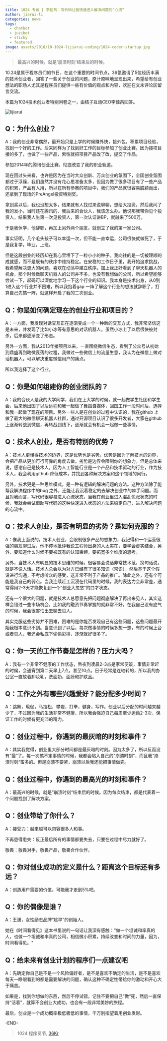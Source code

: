 ```yaml
---
title: 1024 专访 | 李佳芮：写代码让我快速进入解决问题的“心流”
author: jiarui-li
categories: news
tags:
  - chatbot
  - juzibot
  - sticky
  - featured
image: assets/2018/10-1024-lijiarui-coding/1024-coder-startup.jpg
---
```


> 最高兴的时候，就是'崩溃时刻'结束后的时候。

10.24是属于程序员们的节日，在这个重要的时间节点，36氪邀请了5位经历丰满的技术创业者，回答了一些关于创业的问题，原汁原味地呈现出来，希望给有创业想法的职场人尤其是程序员们提供一些有价值的观点和内容，欢迎在文末评论区留言交流。

本篇为1024技术创业者特别问卷之一，由桔子互动CEO李佳芮回答。

![lijiarui](/assets/2018/10-1024-lijiarui-coding/lijiarui.jpg)

## Q：为什么创业？

A：我的创业非常偶然，最开始只是上学的时候赚外快，接外包，积累项目经验，找到一个好的工作。后来同样为了找到好工作的目标参加了创业比赛。因为接项目接的多了，也做了一些产品，索性就把项目产品改了改，提交了作品。

参加2014年的腾讯创业比赛，彻底改变了我的职业轨道。

现在回过头来看，也许是因为在当时大众创新、万众创业的氛围下，全国创业氛围都过于浮躁，我们虽然并没有花心思准备太多，但因为做了很多项目有了一些产品的积累，产品有人用，所以在所有参赛的项目中，我们的产品就很容易脱颖而出，还拿到了现场的PreAngel投资特别奖。

拿到奖以后，我也没想太多，结果就有人找过来说聊聊，想给大投资。然后我问了我的发小，当时还在腾讯的、我后来的合伙人，我该怎么办。他说那我带你见个投资人，结果我人生第一次见投资人，第一次认证讲BP，就融来了500万。

于是我休学，他辞职，再加上另外两个朋友，就创立了我的第一家公司。

事实证明，几个毛头孩子可以幸运一次，但不能一直幸运，公司很快就做死了，于是我复学，毕业，上班。

但是这段创业的经历却在我心里埋下了一粒小小的种子。我向往的是一切被理顺的成就感，而不是既有的秩序中维持稳定。在安稳的工作日子里，我开始追求挑战，我希望解决更大的问题，喜欢在动荡中建立秩序。加上我正好看到了聊天机器人的机会，那个时候做聊天机器人的公司并不多，也没有我想做的公司，所以希望能够尝试一下，起码可以深度地学习一下这个行业的知识。我本身是技术出身，从0到1进入这个行业并不困难，所以我抱着gap 一阵了解这个行业的想法就辞职了，打算自己先搞一阵，就这样开启了我的二次创业。

## Q：你是如何确定现在的创业行业和项目的？

A：一方面，我发现对话交互正在逐渐变成一个一种新的交互方式，我非常坚信这是未来，并发现了比如小冰等有意思的对话机器人。虽然小冰上了以后很快被封杀，后来都逐渐变了形态。

另外一方面，我从2013年接项目以来，一直围绕微信生态，看到了公众号从初始到鼎盛再到略微衰落的过程，我做过一些微信上的流量生意，我认为在微信上做对话机器人，可以解决重度微信用户的痛点。

所以我选择了这个行业。

## Q：你是如何组建你的创业团队的？

A：我的合伙人是我的大学同学，我们在上大学的时候，就一起做学生社团和学生会，后来他出国了以后远程和我一起做了舞蹈自媒体，回国工作一段时间后，选择和我一起做了现在的项目。另外一些人是在创业的过程中认识的，我在github 上做了最大的微信聊天机器人社群，通过开源项目认识了很多开发者，大家在github上逐渐转战到微信，再转战到线下，逐渐就会有机会一起做一些事情。

## Q：技术人创业，是否有特别的优势？

A：技术人更懂得技术的边界，这是优势也是劣势。优势是因为了解技术的边界，会把产品从更加可行可靠的角度去做。劣势是边界会限制你的想象力。但是总体来说，感谢自己是技术人，因为人工智能行业是一个产品和技术驱动的行业，作为技术人，我会利用github 降低成本，并找到各种解决方案和这个领域的同行。

另外，技术更是一种思维模式，是一种有逻辑的解决问题的方法。这种方法除了能帮我解决程序中的bug 之外，还能让我沉着稳定的去解决创业中的棘手问题。而且对我而言，写代码很容易进入心流状态，当我在创业里进入混乱慌张状态的时候，我就会尝试借助写代码的这种快速进入状态的方法来稳定自己，进入解决问题的心流中。

## Q：技术人创业，是否有明显的劣势？是如何克服的？

A：像我上面说的，技术人创业，会限制很多产品的想象力，我记得和一个运营很强的朋友聊过后，他不停地批评我说工程师出身的人太实在，要学会虚实结合，另外，要知道什么时候不要被既有的认知束缚，要拓宽多个维度的思考。

另外，当技术人有明显的技术思维的时候，很容易会说话非常技术范，换句话说，就是不说人话。技术人总会以为对方已经有了很多知识（常识），然后基于这个假设进行沟通，不考虑听众的感受，这非常不利于产品的推广。除此之外，还有个可能是我自己的弱点。当我连续赶工沉浸在代码里的时候，我的表达力会非常差，通常得用2-3天才能恢复到一个“创业大忽悠”的口才状态。

还有一个很大的问题，就是技术人总愿意先把问题彻底解决了再出来见人，其实这样会错过一些市场机会，比如我的融资节奏掌握的就非常不好。在我自己没有底气的时候，我会很害怕出去聊去见人。

其实克服这些劣势并不困难，困难的是你能否发现自己有这些问题，这些问题最开始我根本意识不到。当意识到了以后，每次做事情的时候多想一想，有的时候上台或者见人，我还会私底下偷偷彩排，逐渐就好很多了。

## Q：你一天的工作节奏是怎样的？压力大吗？

A：我有一个非常不健康的工作状态，熬夜到凌晨2-3点是家常便饭，事情非常赶的时候，会通宵到第二天早上7点，甚至10点。日子经常是连轴转的，所以我的办公室一直放着卸妆乳，洗面奶，面膜和护肤品。

## Q：工作之外有哪些兴趣爱好？能分配多少时间？

A：跳舞，瑜伽，马拉松，攀岩，打拳，健身，写作。创业以后分配的时间越来越少了，不过因为我的生活非常不健康，所以我会强迫自己每周至少运动2-3次，保证工作的时候有更充沛的精力。

## Q：创业过程中，你遇到的最灰暗的时刻和事件？

A：其实我觉得，创业里大部分时间都是最灰暗的时刻。因为太多了，所以反而没有“最”了。每一次搞不定事情的时候，我都会陷入自己的"崩溃时刻"，而且我”崩溃时刻“蛮多的。但是崩溃不要紧，崩溃以后我还能把事情做完。

## Q：创业过程中，你遇到的最高光的时刻和事件？

A：最高兴的时候，就是”崩溃时刻“结束后的时候。因为每次结束，都是代表着一个问题找到了解决方案。

## Q：创业带给了你什么？

A：接受力：越来越可以包容很多人和事。

不再患得患失：反正最后所有的事情都要失去，只要在过程中尽力就好了。

敬畏：敬畏对手，敬畏产品，敬畏合作伙伴。

## Q：你对创业成功的定义是什么？距离这个目标还有多远？

A：创造用户需要的价值。可能我才走到5%吧。

## Q：你的偶像是谁？

A：王潇，女性励志品牌“趁早”的创始人。

她在《时间看得见》这本书里说的一句话让我深有感触："做一个坦诚和率真的人，也做一个坦诚和率真的公司，相信微小积累，持续改变和时间的力量，因为，时间看得见。"

## Q：给未来有创业计划的程序们一点建议吧

A：先确定你自己是不是一个风险偏好者，是不是喜欢不确定的生活，是不是喜欢每天一睁眼看到的都是需要解决的问题，确认这种不确定性带给你的激动和开心大于痛苦。

如果是，找到你想做的东西，然后不停试错，记住不要把自己“做“死，然后一直保持“活着”，就算不会创业大成功，也会有一段非常美妙的旅程。

最后，创业是一个成功概率极低极低的事情，千万别指望着用创业发财。

-END-

> 1024 程序员节, [36Kr](https://36kr.com/p/5157138)
